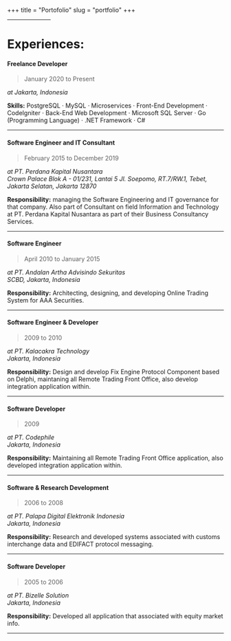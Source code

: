 +++
title = "Portofolio"
slug = "portfolio"
+++

<hr width="20%" align="left"/>

# Experiences:

#### Freelance Developer
> January 2020 to Present 

_at Jakarta, Indonesia_

**Skills:** PostgreSQL · MySQL · Microservices · Front-End Development · CodeIgniter · Back-End Web Development · Microsoft SQL Server · Go (Programming Language) · .NET Framework · C#

<hr />

#### Software Engineer and IT Consultant
> February 2015 to December 2019

_at PT. Perdana Kapital Nusantara_ <br/>
_Crown Palace Blok A - 01/231, Lantai 5 Jl. Soepomo, RT.7/RW.1, Tebet, Jakarta Selatan, Jakarta 12870_

**Responsibility:** managing the Software Engineering and IT governance for that company. Also part of Consultant on field Information and Technology at PT. Perdana Kapital Nusantara as part of their Business Consultancy Services.
<hr />

#### Software Engineer
> April 2010 to January 2015

_at PT. Andalan Artha Advisindo Sekuritas_ <br/>
_SCBD, Jakarta, Indonesia_

**Responsibility:** Architecting, designing, and developing Online Trading System for AAA Securities.
<hr />

#### Software Engineer & Developer
> 2009 to 2010

_at PT. Kalacakra Technology_ <br/>
_Jakarta, Indonesia_

**Responsibility:** Design and develop Fix Engine Protocol Component based on Delphi, maintaning all Remote Trading Front Office, also develop integration application within.
<hr />

#### Software Developer
> 2009

_at PT. Codephile_ <br/>
_Jakarta, Indonesia_

**Responsibility:** Maintaining all Remote Trading Front Office application, also developed integration application within.
<hr />

#### Software & Research Development
> 2006 to 2008

_at PT. Palapa Digital Elektronik Indonesia_ <br/>
_Jakarta, Indonesia_

**Responsibility:** Research and developed systems associated with customs interchange data and EDIFACT protocol messaging.
<hr />

#### Software Developer
> 2005 to 2006

_at PT. Bizelle Solution_ <br/>
_Jakarta, Indonesia_

**Responsibility:** Developed all application that associated with equity market info.
<hr />


